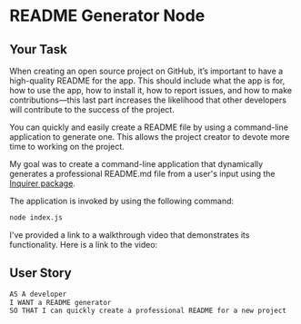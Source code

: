 # README Generator Node

## Your Task

When creating an open source project on GitHub, it’s important to have a high-quality README for the app. This should include what the app is for, how to use the app, how to install it, how to report issues, and how to make contributions&mdash;this last part increases the likelihood that other developers will contribute to the success of the project. 

You can quickly and easily create a README file by using a command-line application to generate one. This allows the project creator to devote more time to working on the project.

My goal was to create a command-line application that dynamically generates a professional README.md file from a user's input using the [Inquirer package](https://www.npmjs.com/package/inquirer).  

The application is invoked by using the following command:

```bash
node index.js
```

I've provided a link to a walkthrough video that demonstrates its functionality. Here is a link to the video: 


## User Story

```md
AS A developer
I WANT a README generator
SO THAT I can quickly create a professional README for a new project
```